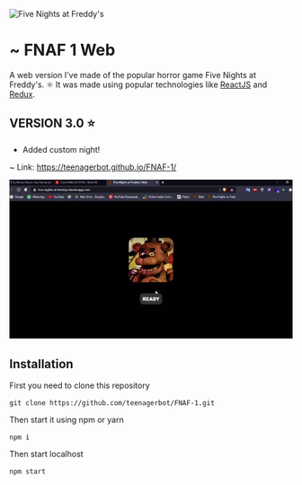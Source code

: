 ![Five Nights at Freddy's](https://vignette.wikia.nocookie.net/freddy-fazbears-pizza/images/0/0c/Show_stage_nocamera.png/revision/latest?cb=20150119023526)

# ~ FNAF 1 Web

A web version I've made of the popular horror game Five Nights at Freddy's. 
⚛️ It was made using popular technologies like [ReactJS](https://pt-br.reactjs.org/) and [Redux](https://redux.js.org/).

## VERSION 3.0 ⭐
- Added custom night!

~ Link: https://teenagerbot.github.io/FNAF-1/

![Five Nights at Freddy's](FNAF.webp)

## Installation

First you need to clone this repository

```
git clone https://github.com/teenagerbot/FNAF-1.git
```

Then start it using npm or yarn

```
npm i
```

Then start localhost

```
npm start
```
